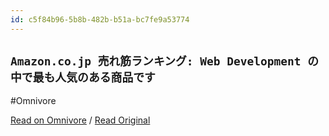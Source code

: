 ```yaml
---
id: c5f84b96-5b8b-482b-b51a-bc7fe9a53774
---
```


## `Amazon.co.jp 売れ筋ランキング: Web Development の中で最も人気のある商品です`
#Omnivore

[Read on Omnivore](https://omnivore.app/me/amazon-co-jp-web-development-19224923062) / [Read Original](https://www.amazon.co.jp/gp/bestsellers/digital-text/2312307051/ref=pd_zg_hrsr_digital-text)


